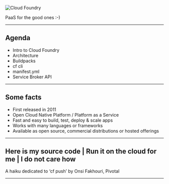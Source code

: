 
![Cloud Foundry](https://www.cloudfoundry.org/wp-content/uploads/2015/11/CloudFoundaryCorp_rgb.png) 

PaaS for the good ones :-)

---

## Agenda

* Intro to Cloud Foundry
* Architecture
* Buildpacks
* cf cli
* manifest.yml
* Service Broker API

---

## Some facts

* First released in 2011
* Open Cloud Native Platform / Platform as a Service
* Fast and easy to build, test, deploy & scale apps
* Works with many languages or frameworks
* Available as open source, commercial distributions or hosted offerings

---

## Here is my source code | Run it on the cloud for me | I do not care how

A haiku dedicated to ‘cf push’ by Onsi Fakhouri, Pivotal

---

